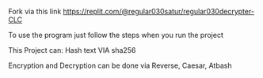 Fork via this link 
https://replit.com/@regular030satur/regular030decrypter-CLC

To use the program just follow the steps when you run the project

This Project can: 
Hash text VIA sha256

Encryption and Decryption can be done via Reverse, Caesar, Atbash
